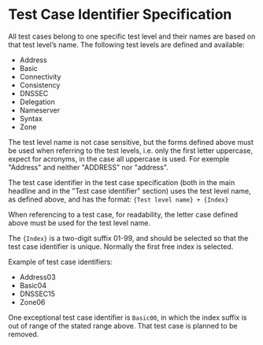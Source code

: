 # Test Case Identifier Specification

All test cases belong to one specific test level and their names are based on
that test level’s name. The following test levels are defined and available:

* Address
* Basic
* Connectivity
* Consistency
* DNSSEC
* Delegation
* Nameserver
* Syntax
* Zone

The test level name is not case sensitive, but the forms defined above
must be used when referring to the test levels, i.e. only the first letter
uppercase, expect for acronyms, in the case all uppercase is used.
For exemple "Address" and neither "ADDRESS" nor "address".

The test case identifier in the test case specification (both in the main
headline and in the "Test case identifier" section) uses the test level name,
as defined above, and has the format: `{Test level name} + {Index}`

When referencing to a test case, for readability, the letter case defined
above must be used for the test level name.

The `{Index}` is a two-digit suffix 01-99, and should be selected so that the
test case identifier is unique. Normally the first free index is selected.

Example of test case identifiers:

* Address03
* Basic04
* DNSSEC15
* Zone06

One exceptional test case identifier is `Basic00`, in which the index
suffix is out of range of the stated range above. That test case is planned to
be removed.
